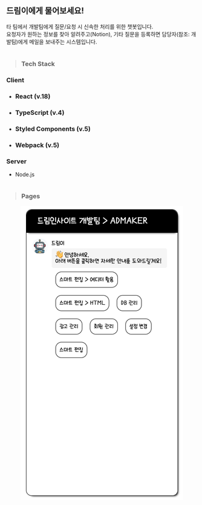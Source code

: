 ## 드림이에게 물어보세요!

타 팀에서 개발팀에게 질문/요청 시 신속한 처리를 위한 챗봇입니다.  
요청자가 원하는 정보를 찾아 알려주고(Notion), 기타 질문을 등록하면 담당자(참조: 개발팀)에게 메일을 보내주는 시스템입니다.
#

> ### Tech Stack

### Client
- ### React (v.18)
- ### TypeScript (v.4)
- ### Styled Components (v.5)
- ### Webpack (v.5)
###

### Server
- Node.js


#


> ### Pages

<div align="center">

![](client/src/assets/img/main.png)

</div>